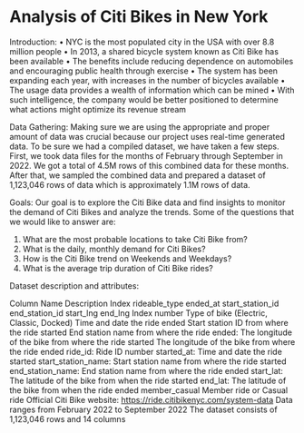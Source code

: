 # Analysis of Citi Bikes in New York



                           
Introduction:
• NYC is the most populated city in the USA with over 8.8 million people
• In 2013, a shared bicycle system known as Citi Bike has been available
• The benefits include reducing dependence on automobiles and encouraging
public health through exercise
• The system has been expanding each year, with increases in the number of
bicycles available
• The usage data provides a wealth of information which can be mined
• With such intelligence, the company would be better positioned to determine
what actions might optimize its revenue stream

Data Gathering:
Making sure we are using the appropriate and proper amount of data was crucial because our project uses real-time generated data. To be sure we had a compiled dataset, we have taken a few steps. First, we took data files for the months of February through September in 2022. We got a total of 4.5M rows of this combined data for these months. After that, we sampled the combined data and prepared a dataset of 1,123,046 rows of data which is approximately 1.1M rows of data.

Goals:
Our goal is to explore the Citi Bike data and find insights to monitor the demand of Citi Bikes and analyze the trends. Some of the questions that we would like to answer are:
1. What are the most probable locations to take Citi Bike from?
2. What is the daily, monthly demand for Citi Bikes?
3. How is the Citi Bike trend on Weekends and Weekdays?
4. What is the average trip duration of Citi Bike rides?
            
Dataset description and attributes:
 
Column Name
Description
Index
rideable_type
ended_at
start_station_id
end_station_id
start_lng
end_lng
Index number
Type of bike (Electric, Classic, Docked)
Time and date the ride ended
Start station ID from where the ride started
End station name from where the ride ended: The longitude of the bike from where the ride started The longitude of the bike from where the ride ended
ride_id: Ride ID number
started_at: Time and date the ride started
start_station_name: Start station name from where the ride started
end_station_name: End station name from where the ride ended
start_lat: The latitude of the bike from when the ride started
end_lat: The latitude of the bike from when the ride ended
member_casual
Member ride or Casual ride
Official Citi Bike website: https://ride.citibikenyc.com/system-data Data ranges from February 2022 to September 2022
The dataset consists of 1,123,046 rows and 14 columns


